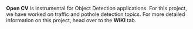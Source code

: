 **Open CV** is instrumental for Object Detection applications. For this project, we have worked on traffic and pothole detection topics. For more detailed information on this project,  head over to the **WIKI** tab. 

